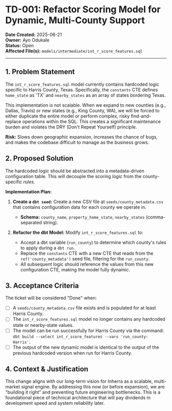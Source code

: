 # TD-001: Refactor Scoring Model for Dynamic, Multi-County Support

**Date Created:** 2025-06-21  
**Owner:** Ayo Odukale  
**Status:** Open  
**Affected File(s):** `models/intermediate/int_r_score_features.sql`  

---

## 1. Problem Statement

The `int_r_score_features.sql` model currently contains hardcoded logic specific to Harris County, Texas. Specifically, the `constants` CTE defines `home_state` as 'TX' and `nearby_states` as an array of states bordering Texas.

This implementation is not scalable. When we expand to new counties (e.g., Dallas, Travis) or new states (e.g., King County, WA), we will be forced to either duplicate the entire model or perform complex, risky find-and-replace operations within the SQL. This creates a significant maintenance burden and violates the DRY (Don't Repeat Yourself) principle.

**Risk:** Slows down geographic expansion, increases the chance of bugs, and makes the codebase difficult to manage as the business grows.

## 2. Proposed Solution

The hardcoded logic should be abstracted into a metadata-driven configuration table. This will decouple the scoring *logic* from the county-specific *rules*.

**Implementation Plan:**

1.  **Create a `dbt seed`:** Create a new CSV file at `seeds/county_metadata.csv` that contains configuration data for each county we operate in.
    *   **Schema:** `county_name`, `property_home_state`, `nearby_states` (comma-separated string).

2.  **Refactor the dbt Model:** Modify `int_r_score_features.sql` to:
    *   Accept a dbt variable (`run_county`) to determine which county's rules to apply during a `dbt run`.
    *   Replace the `constants` CTE with a new CTE that reads from the `ref('county_metadata')` seed file, filtering for the `run_county`.
    *   All subsequent logic should reference the values from this new configuration CTE, making the model fully dynamic.

## 3. Acceptance Criteria

The ticket will be considered "Done" when:

- [ ] A `seeds/county_metadata.csv` file exists and is populated for at least Harris County.
- [ ] The `int_r_score_features.sql` model no longer contains any hardcoded state or nearby-state values.
- [ ] The model can be run successfully for Harris County via the command: `dbt build --select int_r_score_features --vars 'run_county: Harris'`.
- [ ] The output of the new dynamic model is identical to the output of the previous hardcoded version when run for Harris County.

## 4. Context & Justification

This change aligns with our long-term vision for Inherra as a scalable, multi-market signal engine. By addressing this now (or before expansion), we are "building it right" and preventing future engineering bottlenecks. This is a foundational piece of technical architecture that will pay dividends in development speed and system reliability later.